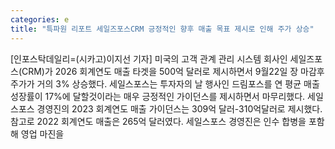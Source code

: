 ```yaml
---
categories: e
title: "특파원 리포트 세일즈포스CRM 긍정적인 향후 매출 목표 제시로 인해 주가 상승"
---
```

[인포스탁데일리=(시카고)이지선 기자] 미국의 고객 관계 관리 시스템 회사인 세일즈포스(CRM)가 2026 회계연도 매출 타겟을 500억 달러로 제시하면서 9월22일 장 마감후 주가가 거의 3% 상승했다. 세일스포스는 투자자의 날 행사인 드림포스를 연 평균 매출 성장률이 17%에 달할것이라는 매우 긍정적인 가이던스를 제시하면서 마무리했다. 세일스포스 경영진의 2023 회계연도 매출 가이던스는 309억 달러-310억달러로 제시했다. 참고로 2022 회계연도 매출은 265억 달러였다. 세일스포스 경영진은 인수 합병을 포함해 영업 마진을